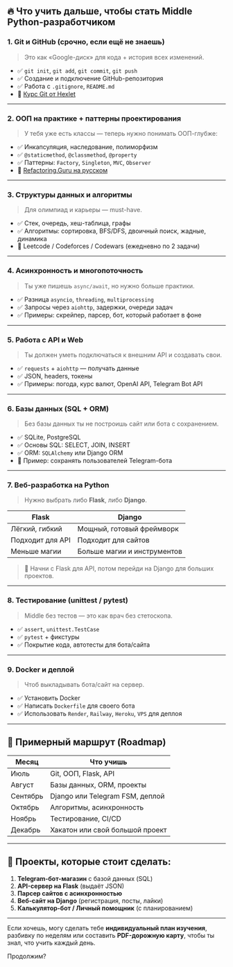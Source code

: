 
## 🔥 Что учить дальше, чтобы стать Middle Python-разработчиком

### 1. **Git и GitHub** (срочно, если ещё не знаешь)

> Это как «Google-диск» для кода + история всех изменений.

* ✅ `git init`, `git add`, `git commit`, `git push`
* ✅ Создание и подключение GitHub-репозитория
* ✅ Работа с `.gitignore`, `README.md`
* 🔧 [Курс Git от Hexlet](https://ru.hexlet.io/courses/git)

---

### 2. **ООП на практике + паттерны проектирования**

> У тебя уже есть классы — теперь нужно понимать ООП-глубже:

* ✅ Инкапсуляция, наследование, полиморфизм
* ✅ `@staticmethod`, `@classmethod`, `@property`
* ✅ Паттерны: `Factory`, `Singleton`, `MVC`, `Observer`
* 🔧 [Refactoring.Guru на русском](https://refactoring.guru/ru)

---

### 3. **Структуры данных и алгоритмы**

> Для олимпиад и карьеры — must-have.

* ✅ Стек, очередь, хеш-таблица, графы
* ✅ Алгоритмы: сортировка, BFS/DFS, двоичный поиск, жадные, динамика
* 🔧 Leetcode / Codeforces / Codewars (ежедневно по 2 задачи)

---

### 4. **Асинхронность и многопоточность**

> Ты уже пишешь `async/await`, но нужно больше практики.

* ✅ Разница `asyncio`, `threading`, `multiprocessing`
* ✅ Запросы через `aiohttp`, задержки, очереди задач
* ✅ Примеры: скрейпер, парсер, бот, который работает в фоне

---

### 5. **Работа с API и Web**

> Ты должен уметь подключаться к внешним API и создавать свои.

* ✅ `requests` + `aiohttp` — получать данные
* ✅ JSON, headers, токены
* ✅ Примеры: погода, курс валют, OpenAI API, Telegram Bot API

---

### 6. **Базы данных (SQL + ORM)**

> Без базы данных ты не построишь сайт или бота с сохранением.

* ✅ SQLite, PostgreSQL
* ✅ Основы SQL: SELECT, JOIN, INSERT
* ✅ ORM: `SQLAlchemy` или Django ORM
* 🔧 Пример: сохранять пользователей Telegram-бота

---

### 7. **Веб-разработка на Python**

> Нужно выбрать либо **Flask**, либо **Django**.

| Flask            | Django                      |
| ---------------- | --------------------------- |
| Лёгкий, гибкий   | Мощный, готовый фреймворк   |
| Подходит для API | Подходит для сайтов         |
| Меньше магии     | Больше магии и инструментов |

> 🔧 Начни с Flask для API, потом перейди на Django для больших проектов.

---

### 8. **Тестирование (unittest / pytest)**

> Middle без тестов — это как врач без стетоскопа.

* ✅ `assert`, `unittest.TestCase`
* ✅ `pytest` + фикстуры
* ✅ Покрытие кода, автотесты для бота/сайта

---

### 9. **Docker и деплой**

> Чтоб выкладывать бота/сайт на сервер.

* ✅ Установить Docker
* ✅ Написать `Dockerfile` для своего бота
* ✅ Использовать `Render`, `Railway`, `Heroku`, `VPS` для деплоя

---

## 📘 Примерный маршрут (Roadmap)

| Месяц    | Что учишь                       |
| -------- | ------------------------------- |
| Июль     | Git, ООП, Flask, API            |
| Август   | Базы данных, ORM, проекты       |
| Сентябрь | Django или Telegram FSM, деплой |
| Октябрь  | Алгоритмы, асинхронность        |
| Ноябрь   | Тестирование, CI/CD             |
| Декабрь  | Хакатон или свой большой проект |

---

## 🎯 Проекты, которые стоит сделать:

1. **Telegram-бот-магазин** с базой данных (SQL)
2. **API-сервер на Flask** (выдаёт JSON)
3. **Парсер сайтов с асинхронностью**
4. **Веб-сайт на Django** (регистрация, посты, лайки)
5. **Калькулятор-бот / Личный помощник** (с планированием)

---

Если хочешь, могу сделать тебе **индивидуальный план изучения**, разбивку по неделям или составить **PDF-дорожную карту**, чтобы ты знал, что учить каждый день.

Продолжим?
